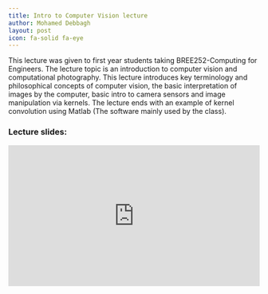 ```yaml
---
title: Intro to Computer Vision lecture
author: Mohamed Debbagh
layout: post
icon: fa-solid fa-eye
---
```

This lecture was given to first year students taking BREE252-Computing for Engineers. The lecture topic is an introduction to computer vision and computational photography. This lecture introduces key terminology and philosophical concepts of computer vision, the basic interpretation of images by the computer, basic intro to camera sensors and image manipulation via kernels. The lecture ends with an example of kernel convolution using Matlab (The software mainly used by the class).

### Lecture slides:

<style>.embed-container { position: relative; padding-bottom: 56.25%; height: 0; overflow: hidden; max-width: 100%; } .embed-container iframe, .embed-container object, .embed-container embed { position: absolute; top: 0; left: 0; width: 100%; height: 100%; }</style><div class='embed-container'><iframe src='https://docs.google.com/presentation/d/e/2PACX-1vSo8tnjONBiyfIy5gHzAd9Qp1yLt3nI5UYI6cU4BbmL-zpWqAApieBkEgfroH73aIwQqKCl4oGcwUjI/embed?start=true&loop=true&delayms=10000' frameborder='0' width='1440' height='839' allowfullscreen='true' mozallowfullscreen='true' webkitallowfullscreen='true'></iframe></div>
<br/>


